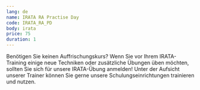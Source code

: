 ```yaml
---
lang: de
name: IRATA RA Practise Day
code: IRATA_RA_PD
body: irata
price: 75
duration: 1
---
```


Benötigen Sie keinen Auffrischungskurs? Wenn Sie vor Ihrem IRATA-Training einige neue Techniken oder zusätzliche Übungen üben möchten, sollten Sie sich für unsere IRATA-Übung anmelden! Unter der Aufsicht unserer Trainer können Sie gerne unsere Schulungseinrichtungen trainieren und nutzen.
